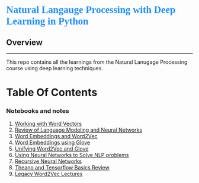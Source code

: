 <!-- <p align="center"><img width=80% src="images/neural-nets.png"></p> -->

<p align="left" style="color:DodgerBlue; font-family:cambria; font-variant: normal; font-size:20pt; font-weight:bold; font-weight: 900">Natural Langauge Processing with Deep Learning in Python
</p>


## **Overview**
---
This repo contains all the learnings from the Natural Lanugage Processing course using deep learning techniques. 


# **Table Of Contents**

### **Notebooks and notes**
1. [Working with Word Vectors]()
2. [Review of Language Modeling and Neural Networks]()
3. [Word Embeddings and Word2Vec]()
4. [Word Embeddings using Glove]()
5. [Unifying Word2Vec and Glove]()
6. [Using Neural Networks to Solve NLP problems]()
7. [Recursive Neural Networks]()
8. [Theano and Tensorflow Basics Review]()
9. [Legacy Word2Vec Lectures]()

